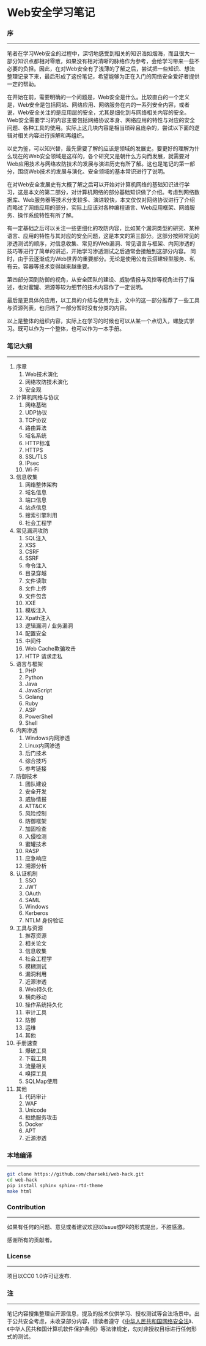 # Web安全学习笔记

### 序
---

笔者在学习Web安全的过程中，深切地感受到相关的知识浩如烟海，而且很大一部分知识点都相对零散，如果没有相对清晰的脉络作为参考，会给学习带来一些不必要的负担。因此，在对Web安全有了浅薄的了解之后，尝试把一些知识、想法整理记录下来，最后形成了这份笔记，希望能够为正在入门的网络安全爱好者提供一定的帮助。

在开始在前，需要明确的一个问题是，Web安全是什么。比较直白的一个定义是，Web安全是包括网站、网络应用、网络服务在内的一系列安全内容，或者说，Web安全关注的是应用层的安全，尤其是细化到与网络相关内容的安全。Web安全需要学习的内容主要包括网络协议本身、网络应用的特性与对应的安全问题、各种工具的使用。实际上这几块内容是相当琐碎且庞杂的，尝试以下面的逻辑对相关内容进行拆解和再组织。

以史为鉴，可以知兴替，最先需要了解的应该是领域的发展史。要更好的理解为什么现在的Web安全领域是这样的，各个研究又是朝什么方向而发展，就需要对Web应用技术与网络攻防技术的发展与演进历史有所了解。这也是笔记的第一部分，围绕Web技术的发展与演化、安全领域的基本常识进行了说明。

在对Web安全发展史有大概了解之后可以开始对计算机网络的基础知识进行学习，这是本文的第二部分，对计算机网络的部分基础知识做了介绍。考虑到网络数据库、Web服务器等技术分支较多、演进较快，本文仅仅对网络协议进行了介绍而略过了网络应用的部分，实际上应该对各种编程语言、Web应用框架、网络服务、操作系统特性有所了解。

有一定基础之后可以关注一些更细化的攻防内容，比如某个漏洞类型的研究、某种语言、应用的特性与其对应的安全问题，这是本文的第三部分。这部分按照常见的渗透测试的顺序，对信息收集、常见的Web漏洞、常见语言与框架、内网渗透的技巧等进行了简单的讲述，开始学习渗透测试之后通常会接触到这部分内容。
同时，由于云逐渐成为Web世界的重要部分。无论是使用公有云搭建轻型服务、私有云。容器等技术变得越来越重要。

第四部分回到防御的视角，从安全团队的建设、威胁情报与风控等视角进行了描述，也对蜜罐、溯源等较为细节的技术内容作了一定说明。

最后是更具体的应用，以工具的介绍与使用为主，文中的这一部分推荐了一些工具与资源列表，也归档了一部分暂时没有分类的内容。

以上是整体的组织内容，实际上在学习的时候也可以从某一个点切入，螺旋式学习。既可以作为一个整体，也可以作为一本手册。

### 笔记大纲
---

1. 序章
    1. Web技术演化
    2. 网络攻防技术演化
    3. 安全观
2. 计算机网络与协议
    1. 网络基础
    2. UDP协议
    3. TCP协议
    4. 路由算法
    5. 域名系统
    6. HTTP标准
    7. HTTPS
    8. SSL/TLS
    9. IPsec
    10. Wi-Fi
3. 信息收集
    1. 网络整体架构
    2. 域名信息
    3. 端口信息
    4. 站点信息
    5. 搜索引擎利用
    6. 社会工程学
4. 常见漏洞攻防
    1. SQL注入
    2. XSS
    3. CSRF
    4. SSRF
    5. 命令注入
    6. 目录穿越
    7. 文件读取
    8. 文件上传
    9. 文件包含
    10. XXE
    11. 模版注入
    12. Xpath注入
    13. 逻辑漏洞 / 业务漏洞
    14. 配置安全
    15. 中间件
    16. Web Cache欺骗攻击
    17. HTTP 请求走私
5. 语言与框架
    1. PHP
    2. Python
    3. Java
    4. JavaScript
    5. Golang
    6. Ruby
    7. ASP
    8. PowerShell
    9. Shell
6. 内网渗透
    1. Windows内网渗透
    2. Linux内网渗透
    3. 后门技术
    4. 综合技巧
    5. 参考链接
7. 防御技术
    1. 团队建设
    2. 安全开发
    3. 威胁情报
    4. ATT&CK
    5. 风险控制
    6. 防御框架
    7. 加固检查
    8. 入侵检测
    9. 蜜罐技术
    10. RASP
    11. 应急响应
    12. 溯源分析
8. 认证机制
    1. SSO
    2. JWT
    3. OAuth
    4. SAML
    5. Windows
    6. Kerberos
    7. NTLM 身份验证
9. 工具与资源
    1. 推荐资源
    2. 相关论文
    3. 信息收集
    4. 社会工程学
    5. 模糊测试
    6. 漏洞利用
    7. 近源渗透
    8. Web持久化
    9. 横向移动
    10. 操作系统持久化
    11. 审计工具
    12. 防御
    13. 运维
    14. 其他
10. 手册速查
    1. 爆破工具
    2. 下载工具
    3. 流量相关
    4. 嗅探工具
    5. SQLMap使用
11. 其他
    1. 代码审计
    2. WAF
    3. Unicode
    4. 拒绝服务攻击
    5. Docker
    6. APT
    7. 近源渗透

### 本地编译
---

```bash
git clone https://github.com/charseki/web-hack.git
cd web-hack
pip install sphinx sphinx-rtd-theme
make html
```

### Contribution
---

如果有任何的问题、意见或者建议欢迎以Issue或PR的形式提出，不胜感激。

感谢所有的贡献者。

### License
---

项目以CC0 1.0许可证发布.

### 注
---

笔记内容搜集整理自开源信息，提及的技术仅供学习、授权测试等合法场景中。出于公共安全考虑，未收录部分内容，请读者遵守《[中华人民共和国网络安全法](http://www.npc.gov.cn/npc/xinwen/2016-11/07/content_2001605.htm)》、《中华人民共和国计算机软件保护条例》等法律规定，勿对非授权目标进行任何形式的测试。
